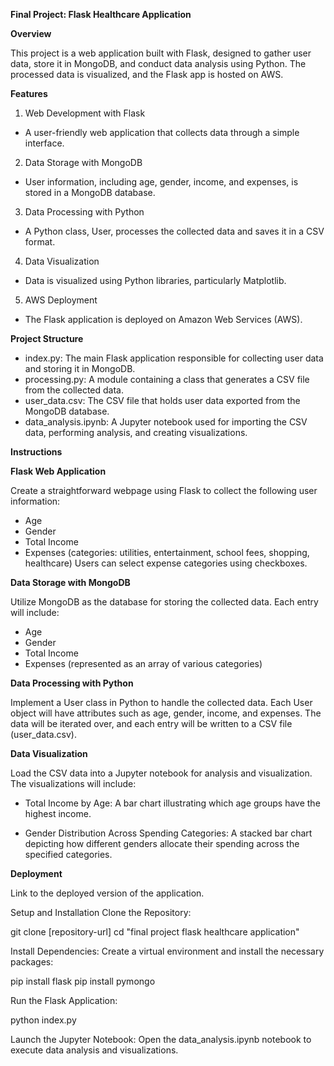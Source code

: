**Final Project: Flask Healthcare Application**

**Overview**

This project is a web application built with Flask, designed to gather user data, store it in MongoDB, and conduct data analysis using Python. The processed data is visualized, and the Flask app is hosted on AWS.

**Features**

1. Web Development with Flask

- A user-friendly web application that collects data through a simple interface.

2. Data Storage with MongoDB

- User information, including age, gender, income, and expenses, is stored in a MongoDB database.

3. Data Processing with Python

- A Python class, User, processes the collected data and saves it in a CSV format.

4. Data Visualization

- Data is visualized using Python libraries, particularly Matplotlib.

5. AWS Deployment

- The Flask application is deployed on Amazon Web Services (AWS).

**Project Structure**

- index.py: The main Flask application responsible for collecting user data and storing it in MongoDB.
- processing.py: A module containing a class that generates a CSV file from the collected data.
- user_data.csv: The CSV file that holds user data exported from the MongoDB database.
- data_analysis.ipynb: A Jupyter notebook used for importing the CSV data, performing analysis, and creating visualizations.

**Instructions**

**Flask Web Application**

Create a straightforward webpage using Flask to collect the following user information:

- Age
- Gender
- Total Income
- Expenses (categories: utilities, entertainment, school fees, shopping, healthcare)
Users can select expense categories using checkboxes.

**Data Storage with MongoDB**

Utilize MongoDB as the database for storing the collected data. Each entry will include:

- Age
- Gender
- Total Income
- Expenses (represented as an array of various categories)

**Data Processing with Python**

Implement a User class in Python to handle the collected data. Each User object will have attributes such as age, gender, income, and expenses. The data will be iterated over, and each entry will be written to a CSV file (user_data.csv).

**Data Visualization**

Load the CSV data into a Jupyter notebook for analysis and visualization. The visualizations will include:

- Total Income by Age: A bar chart illustrating which age groups have the highest income.
  
- Gender Distribution Across Spending Categories: A stacked bar chart depicting how different genders allocate their spending across the specified categories.

**Deployment**

Link to the deployed version of the application.

Setup and Installation
Clone the Repository:

git clone [repository-url]
cd "final project flask healthcare application"

Install Dependencies:
Create a virtual environment and install the necessary packages:

pip install flask
pip install pymongo

Run the Flask Application:

python index.py

Launch the Jupyter Notebook:
Open the data_analysis.ipynb notebook to execute data analysis and visualizations.

